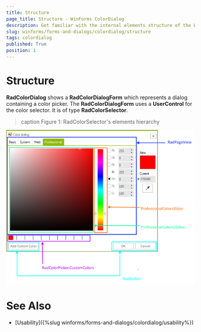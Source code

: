 ```yaml
---
title: Structure
page_title: Structure - WinForms ColorDialog
description: Get familiar with the internal elements structure of the WinForms ColorDialog. 
slug: winforms/forms-and-dialogs/colordialog/structure
tags: colordialog
published: True
position: 1 
---
```


# Structure 

__RadColorDialog__ shows a __RadColorDialogForm__ which represents a dialog containing a color picker. The __RadColorDialogForm__ uses a __UserControl__ for the color selector. It is of type __RadColorSelector__.

>caption Figure 1: RadColorSelector's elements hierarchy

![colordialog-structure 001](images/colordialog-structure001.png)


# See Also

* [Usability]({%slug winforms/forms-and-dialogs/colordialog/usability%})